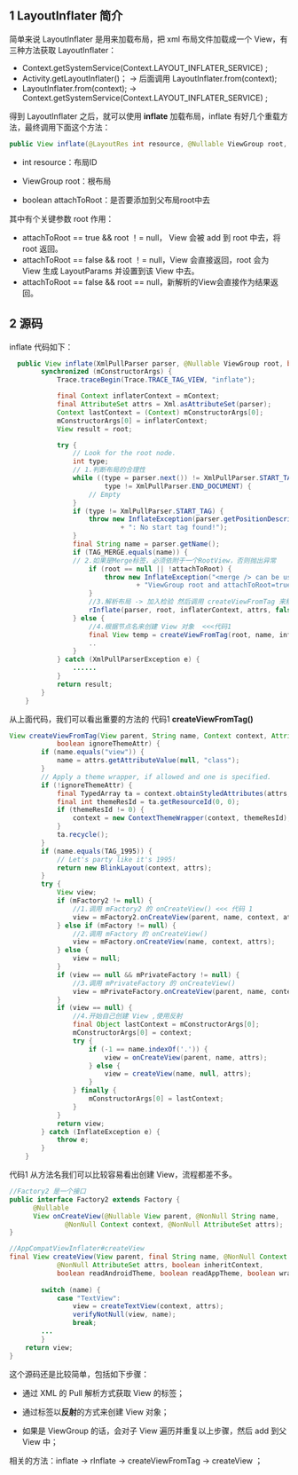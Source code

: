 ## 1 LayoutInflater 简介

简单来说 LayoutInflater 是用来加载布局，把 xml 布局文件加载成一个 View，有三种方法获取 LayoutInflater：

* Context.getSystemService(Context.LAYOUT_INFLATER_SERVICE) ;
* Activity.getLayoutInflater()； -> 后面调用  LayoutInflater.from(context);
* LayoutInflater.from(context); -> Context.getSystemService(Context.LAYOUT_INFLATER_SERVICE) ;

得到 LayoutInflater  之后，就可以使用 **inflate** 加载布局，inflate 有好几个重载方法，最终调用下面这个方法：

```java
public View inflate(@LayoutRes int resource, @Nullable ViewGroup root, boolean attachToRoot)   
```

* int resource：布局ID

* ViewGroup root：根布局
*  boolean attachToRoot：是否要添加到父布局root中去

其中有个关键参数 root 作用：

- attachToRoot == true && root ！= null， View 会被 add 到 root 中去，将 root 返回。
- attachToRoot == false && root ！= null，View 会直接返回，root 会为 View 生成 LayoutParams 并设置到该 View 中去。
- attachToRoot == false && root == null，新解析的View会直接作为结果返回。

## 2 源码

inflate 代码如下：

```java
  public View inflate(XmlPullParser parser, @Nullable ViewGroup root, boolean attachToRoot) {
        synchronized (mConstructorArgs) {
            Trace.traceBegin(Trace.TRACE_TAG_VIEW, "inflate");

            final Context inflaterContext = mContext;
            final AttributeSet attrs = Xml.asAttributeSet(parser);
            Context lastContext = (Context) mConstructorArgs[0];
            mConstructorArgs[0] = inflaterContext;
            View result = root;

            try {
                // Look for the root node.
                int type;
                // 1.判断布局的合理性
                while ((type = parser.next()) != XmlPullParser.START_TAG &&
                        type != XmlPullParser.END_DOCUMENT) {
                    // Empty
                }
                if (type != XmlPullParser.START_TAG) {
                    throw new InflateException(parser.getPositionDescription()
                            + ": No start tag found!");
                }
                final String name = parser.getName();
                if (TAG_MERGE.equals(name)) {
                // 2.如果是Merge标签，必须依附于一个RootView，否则抛出异常
                    if (root == null || !attachToRoot) {
                        throw new InflateException("<merge /> can be used only with a valid "
                                + "ViewGroup root and attachToRoot=true");
                    }
                    //3.解析布局 -> 加入检验 然后调用 createViewFromTag 来解析
                    rInflate(parser, root, inflaterContext, attrs, false);
                } else {                 
                    //4.根据节点名来创建 View 对象  <<<代码1
                    final View temp = createViewFromTag(root, name, inflaterContext, attrs);
                    ..
                }
            } catch (XmlPullParserException e) {
                ......
            }
            return result;
        }
    }
```

从上面代码，我们可以看出重要的方法的 代码1  **createViewFromTag()**

```java
View createViewFromTag(View parent, String name, Context context, AttributeSet attrs,
            boolean ignoreThemeAttr) {
        if (name.equals("view")) {
            name = attrs.getAttributeValue(null, "class");
        }
        // Apply a theme wrapper, if allowed and one is specified.
        if (!ignoreThemeAttr) {
            final TypedArray ta = context.obtainStyledAttributes(attrs, ATTRS_THEME);
            final int themeResId = ta.getResourceId(0, 0);
            if (themeResId != 0) {
                context = new ContextThemeWrapper(context, themeResId);
            }
            ta.recycle();
        }
        if (name.equals(TAG_1995)) {
            // Let's party like it's 1995!
            return new BlinkLayout(context, attrs);
        }
        try {
            View view;
            if (mFactory2 != null) {
                //1.调用 mFactory2 的 onCreateView() <<< 代码 1
                view = mFactory2.onCreateView(parent, name, context, attrs);
            } else if (mFactory != null) {
                //2.调用 mFactory 的 onCreateView() 
                view = mFactory.onCreateView(name, context, attrs);
            } else {
                view = null;
            }
            if (view == null && mPrivateFactory != null) {
                //3.调用 mPrivateFactory 的 onCreateView()
                view = mPrivateFactory.onCreateView(parent, name, context, attrs);
            }
            if (view == null) {
                //4.开始自己创建 View ,使用反射
                final Object lastContext = mConstructorArgs[0];
                mConstructorArgs[0] = context;
                try {
                    if (-1 == name.indexOf('.')) {                       
                        view = onCreateView(parent, name, attrs);
                    } else {
                        view = createView(name, null, attrs);
                    }
                } finally {
                    mConstructorArgs[0] = lastContext;
                }
            }
            return view;
        } catch (InflateException e) {
            throw e;
        } 
    }
```

代码1 从方法名我们可以比较容易看出创建 View，流程都差不多。

```java
//Factory2 是一个接口
public interface Factory2 extends Factory {       
      @Nullable
      View onCreateView(@Nullable View parent, @NonNull String name,
              @NonNull Context context, @NonNull AttributeSet attrs);
}

//AppCompatViewInflater#createView
final View createView(View parent, final String name, @NonNull Context context,
            @NonNull AttributeSet attrs, boolean inheritContext,
            boolean readAndroidTheme, boolean readAppTheme, boolean wrapContext) {
        
        switch (name) {
            case "TextView":
                view = createTextView(context, attrs);
                verifyNotNull(view, name);
                break;
        ...
        }
    return view;
}               

```

这个源码还是比较简单，包括如下步骤：

* 通过 XML 的 Pull 解析方式获取 View 的标签；

* 通过标签以**反射**的方式来创建 View 对象；

* 如果是 ViewGroup 的话，会对子 View 遍历并重复以上步骤，然后 add 到父 View 中；

相关的方法：inflate ->  rInflate ->  createViewFromTag -> createView ；